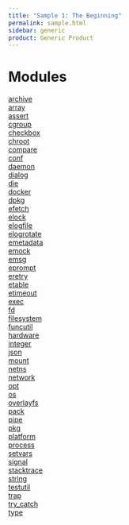 ```yaml
---
title: "Sample 1: The Beginning"
permalink: sample.html
sidebar: generic
product: Generic Product
---
```


# Modules
[archive](archive.md)<br>
[array](array.md)<br>
[assert](assert.md)<br>
[cgroup](cgroup.md)<br>
[checkbox](checkbox.md)<br>
[chroot](chroot.md)<br>
[compare](compare.md)<br>
[conf](conf.md)<br>
[daemon](daemon.md)<br>
[dialog](dialog.md)<br>
[die](die.md)<br>
[docker](docker.md)<br>
[dpkg](dpkg.md)<br>
[efetch](efetch.md)<br>
[elock](elock.md)<br>
[elogfile](elogfile.md)<br>
[elogrotate](elogrotate.md)<br>
[emetadata](emetadata.md)<br>
[emock](emock.md)<br>
[emsg](emsg.md)<br>
[eprompt](eprompt.md)<br>
[eretry](eretry.md)<br>
[etable](etable.md)<br>
[etimeout](etimeout.md)<br>
[exec](exec.md)<br>
[fd](fd.md)<br>
[filesystem](filesystem.md)<br>
[funcutil](funcutil.md)<br>
[hardware](hardware.md)<br>
[integer](integer.md)<br>
[json](json.md)<br>
[mount](mount.md)<br>
[netns](netns.md)<br>
[network](network.md)<br>
[opt](opt.md)<br>
[os](os.md)<br>
[overlayfs](overlayfs.md)<br>
[pack](pack.md)<br>
[pipe](pipe.md)<br>
[pkg](pkg.md)<br>
[platform](platform.md)<br>
[process](process.md)<br>
[setvars](setvars.md)<br>
[signal](signal.md)<br>
[stacktrace](stacktrace.md)<br>
[string](string.md)<br>
[testutil](testutil.md)<br>
[trap](trap.md)<br>
[try_catch](try_catch.md)<br>
[type](type.md)<br>
